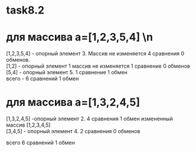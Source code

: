 # task8.2

# для массива a=[1,2,3,5,4] \n

  [1,2,3,5,4] - опорный элемент 3. Массив не изменяется 4 сравнения 0 обменов.  
  [1,2] - опорный элемент 1 массив не изменяется 1 сравнение 0 обменов    
  [5,4] - опорный элемент 5. 1 сравнение 1 обмен  
  всего - 6 сравнений 1 обмен  

# для массива a=[1,3,2,4,5]
[1,3,2,4,5] -опорный элемент 2. 4 сравнения 1 обмен измененный массив [1,2,3,4,5]  
[3,4,5] - опорный элемент 4. 2 сравнения 0 обменов  

всего 6 сравнений 1 обмен
